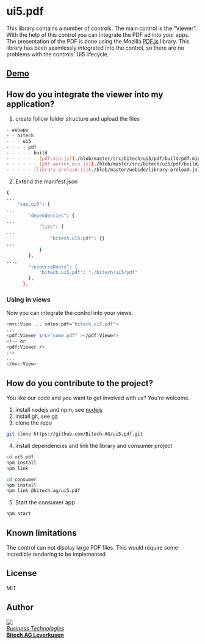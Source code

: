 # ui5.pdf
This library contains a number of controls. The main control is the "Viewer". With the help of this control you can integrate the PDF ad into your apps. The presentation of the PDF is done using the Mozilla [PDF.js](https://mozilla.github.io/pdf.js) library. This library has been seamlessly integrated into the control, so there are no problems with the controls' Ui5 lifecycle.

## [Demo](https://demo-ad538ec20.dispatcher.hana.ondemand.com)

## How do you integrate the viewer into my application?

1. create follow folder structure and upload the files
```sh
- webapp
- - bitech
- - - ui5
- - - - pdf
- - - - - build
- - - - - - [pdf.min.js](./blob/master/src/bitech/ui5/pdf/build/pdf.min.js)
- - - - - - [pdf.worker.min.js](./blob/master/src/bitech/ui5/pdf/build/pdf.worker.min.js)
- - - - - [library-preload.js](./blob/master/webide/library-preload.js)
```

2. Extend the manifest.json
```sh
{
...
	"sap.ui5": {
...
		"dependencies": {
...
			"libs": {
...
				"bitech.ui5.pdf": {}
...
			}
		},
...,
		"resourceRoots": {
			"bitech.ui5.pdf": "./bitech/ui5/pdf"
		},
      },
```

### Using in views

Now you can integrate the control into your views.
```sh
<mvc:View ... xmlns:pdf="bitech.ui5.pdf">
...
<pdf:Viewer src="some.pdf" ></pdf:Viewer>
<!-- or 
<pdf:Viewer />
-->
...
</mvc:View>
```

## How do you contribute to the project?

You like our code and you want to get involved with us? You're welcome.

1. install nodejs and npm, see [nodejs](https://nodejs.org/en/download/)
2. install git, see [git](https://git-scm.com/downloads)
3. clone the repo
```sh
git clone https://github.com/Bitech-AG/ui5.pdf.git
```
4. install dependencies and link the library and consumer project
```sh
cd ui5.pdf
npm install
npm link

cd consumer
npm install
npm link @bitech-ag/ui5.pdf
```
5. Start the consumer app
```sh
npm start
```

## Known limitations

The control can not display large PDF files. This would require some incredible rendering to be implemented

## License

MIT

## Author
[<img src="https://bitech.ag/images/icon_netweaver_gr.png">](https://bitech.ag/netweaver-technologies.html)  
*[Business Technologies](https://bitech.ag/netweaver-technologies.html)*  
**[Bitech AG Leverkusen](https://www.bitech.ag)**